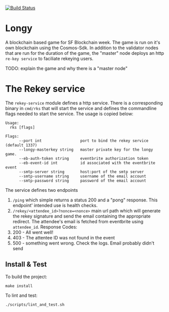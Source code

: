 [![Build Status](https://travis-ci.com/eco/longy.svg?token=QuNAGfYo3kcpqd58kfZs&branch=master)](https://travis-ci.com/eco/longy)

# Longy
A blockchain based game for SF Blockchain week. The game is run on it's own blockchain using the Cosmos-Sdk. In addition to the validator nodes
that are run for the duration of the game, the "master" node deploys an http `re-key service` to faciliate rekeying users.  


TODO: explain the game and why there is a "master node"

# The Rekey service
The `rekey-service` module defines a http service. There is a corresponding binary in `cmd/rks` that will start the service and defines the commandline
flags needed to start the service. The usage is copied below:
```
Usage:
  rks [flags]

Flags:
      --port int                 port to bind the rekey service (default 1337)
      --longy-masterkey string   master private key for the longy game.
      --eb-auth-token string     eventbrite authorization token
      --eb-event-id int          id associated with the eventbrite event
      --smtp-server string       host:port of the smtp server
      --smtp-username string     username of the email account
      --smtp-password string     password of the email account
```

The service defines two endpoints

1. `/ping` which simple returns a status 200 and a "pong" response. This endpoint' intended use is health checks.
2. `/rekey/<attendee_id>?nonce=<nonce>` main url path which will generate the rekey signature and send the email containing the appropriate redirect. The
attendee's email is fetched from eventbrite using `attendee_id`.
  Response Codes:
  1. 200 - All went well!
  2. 403 - The attentee ID was not found in the event
  3. 500 - something went wrong. Check the logs. Email probably didn't send

## Install & Test
To build the project:
```
make install
```

To lint and test:
```
./scripts/lint_and_test.sh
```
